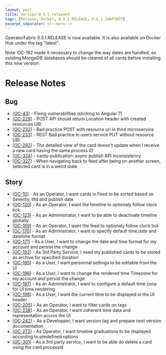 ```yaml
---
layout: post
title: Version 0.5.1 released
tags: [Release, Docker, 0.5.1.RELEASE, 0.6.1.SNAPSHOT]
excerpt_separator: <!--more-->
---
```

OperatorFabric 0.5.1.RELEASE is now available. It is also available on Docker Hub under the tag "latest".
<!--more-->

Note: OC-192 made it necessary to change the way dates are handled, so existing MongoDB databases 
should be cleared of all cards before installing this new version. 

# Release Notes
    
<h2>        Bug
</h2>
<ul>
<li>[<a href='https://opfab.atlassian.net/browse/OC-43'>OC-43</a>] -         Fixing vulnerabilities (sticking to Angular 7)
</li>
<li>[<a href='https://opfab.atlassian.net/browse/OC-229'>OC-229</a>] -         POST API should return Location header with created resources URI
</li>
<li>[<a href='https://opfab.atlassian.net/browse/OC-232'>OC-232</a>] -         Bad practice POST with resource uri in third microservice
</li>
<li>[<a href='https://opfab.atlassian.net/browse/OC-233'>OC-233</a>] -         REST Bad practice in users service PUT without resource URI
</li>
<li>[<a href='https://opfab.atlassian.net/browse/OC-292'>OC-292</a>] -         The detailed view of the card doesn&#39;t update when I receive a new card having the same process ID
</li>
<li>[<a href='https://opfab.atlassian.net/browse/OC-324'>OC-324</a>] -         cards-publication: async publish API inconsistency
</li>
<li>[<a href='https://opfab.atlassian.net/browse/OC-327'>OC-327</a>] -         When navigating back to feed after being on another screen, selected card is in a weird state
</li>
</ul>
    
<h2>        Story
</h2>
<ul>
<li>[<a href='https://opfab.atlassian.net/browse/OC-10'>OC-10</a>] -         As an Operator, I want cards in Feed to be sorted based on Severity, lttd and publish date
</li>
<li>[<a href='https://opfab.atlassian.net/browse/OC-120'>OC-120</a>] -         As an Operator, I want the timeline to optionaly follow clock tick
</li>
<li>[<a href='https://opfab.atlassian.net/browse/OC-123'>OC-123</a>] -         As an Administrator, I want to be able to deactivate timeline globally
</li>
<li>[<a href='https://opfab.atlassian.net/browse/OC-169'>OC-169</a>] -         As an Operator, I want the feed to optionaly follow clock tick
</li>
<li>[<a href='https://opfab.atlassian.net/browse/OC-170'>OC-170</a>] -         As an Administrator, I want to specify default time,date and datetime format
</li>
<li>[<a href='https://opfab.atlassian.net/browse/OC-171'>OC-171</a>] -         As a User, I want to change the date and time format for my account and persist the change
</li>
<li>[<a href='https://opfab.atlassian.net/browse/OC-192'>OC-192</a>] -         As 3rd Party Service, I need my published cards to be stored as archive for specified duration
</li>
<li>[<a href='https://opfab.atlassian.net/browse/OC-195'>OC-195</a>] -         As a User, I want personnal settings to be editable from the UI
</li>
<li>[<a href='https://opfab.atlassian.net/browse/OC-196'>OC-196</a>] -         As a User, I want to change the rendered time Timezone  for my account and persist the change
</li>
<li>[<a href='https://opfab.atlassian.net/browse/OC-197'>OC-197</a>] -         As an Administrator, I want to configure a default time zone for UI time rendering
</li>
<li>[<a href='https://opfab.atlassian.net/browse/OC-198'>OC-198</a>] -         As a User, I want the current time to be displayed in the UI header
</li>
<li>[<a href='https://opfab.atlassian.net/browse/OC-205'>OC-205</a>] -         As an Operator, I want to filter cards on tags
</li>
<li>[<a href='https://opfab.atlassian.net/browse/OC-238'>OC-238</a>] -         As an Operator, I want coherent time data and representation accros the UI
</li>
<li>[<a href='https://opfab.atlassian.net/browse/OC-242'>OC-242</a>] -         As a Developper, I want version tag and prepare next version documentation
</li>
<li>[<a href='https://opfab.atlassian.net/browse/OC-272'>OC-272</a>] -         As Operator, I want timeline graduations to be displayed according to predefined options
</li>
<li>[<a href='https://opfab.atlassian.net/browse/OC-301'>OC-301</a>] -         As a 3rd party service, I want to be able do delete a card using the card processId
</li>
</ul>
